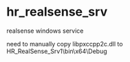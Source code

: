 # hr_realsense_srv
realsense windows service

need to manually copy libpxccpp2c.dll to 
HR_RealSense_Srv1\bin\x64\Debug
